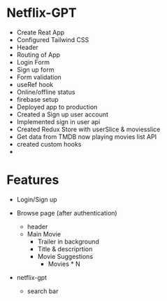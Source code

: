 # Netflix-GPT
- Create Reat App
- Configured Tailwind CSS
- Header
- Routing of App
- Login Form
- Sign up form
- Form validation 
- useRef hook
- Online/offline status
- firebase setup
- Deployed app to production
- Created a Sign up user account
- Implemented sign in user api
- Created Redux Store with userSlice & moviesslice
- Get data from TMDB now playing movies list API
- created custom hooks
- 



# Features

- Login/Sign up
- Browse page (after authentication)
    - header
    - Main Movie
        - Trailer in background
        - Title & descriprtion
        - Movie Suggestions
            - Movies * N

- netflix-gpt
    - search bar
